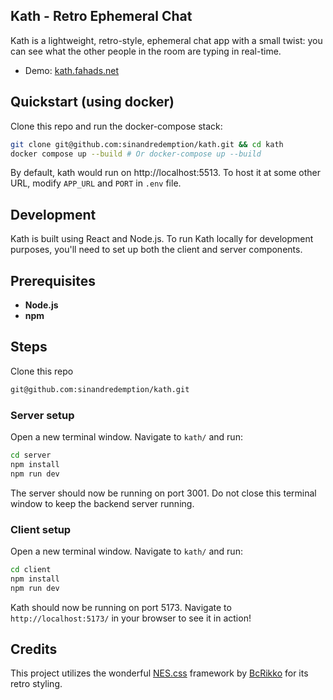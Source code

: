 Kath - Retro Ephemeral Chat
-------
Kath is a lightweight, retro-style, ephemeral chat app with a small twist: you can see what the other people in the room are typing in real-time.

- Demo: [kath.fahads.net](https://kath.fahads.net/)

Quickstart (using docker)
-------
Clone this repo and run the docker-compose stack:

```bash
git clone git@github.com:sinandredemption/kath.git && cd kath
docker compose up --build # Or docker-compose up --build
```

By default, kath would run on http://localhost:5513. To host it at some other URL, modify `APP_URL` and `PORT` in `.env` file.

Development
-------
Kath is built using React and Node.js. To run Kath locally for development purposes, you'll need to set up both the client and server components.

## Prerequisites
*   **Node.js**
*   **npm**

## Steps

Clone this repo
```bash
git@github.com:sinandredemption/kath.git
```

### Server setup
Open a new terminal window. Navigate to `kath/` and run:
```bash
cd server
npm install
npm run dev
```
The server should now be running on port 3001. Do not close this terminal window to keep the backend server running.

### Client setup
Open a new terminal window. Navigate to `kath/` and run:
```bash
cd client
npm install
npm run dev
```
Kath should now be running on port 5173. Navigate to `http://localhost:5173/` in your browser to see it in action!

Credits
-------
This project utilizes the wonderful [NES.css](https://nostalgic-css.github.io/NES.css/) framework by [BcRikko](https://github.com/BcRikko) for its retro styling.
